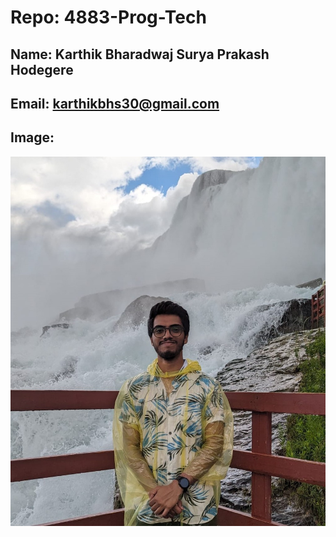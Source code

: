 # Repo: 4883-Prog-Tech
## Name: Karthik Bharadwaj Surya Prakash Hodegere
## Email: karthikbhs30@gmail.com
## Image:
![Image](https://github.com/KarthikBharadwaj11/4883-Prog-Tech/blob/main/Img_01.jpg)
